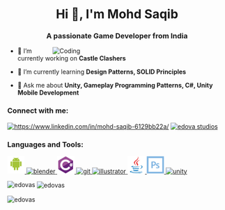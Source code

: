 <h1 align="center">Hi 👋, I'm Mohd Saqib</h1>
<h3 align="center">A passionate Game Developer from India</h3>
<img align="right" alt="Coding" width="400" src="https://lh3.googleusercontent.com/i6tRYoQ0WIdh649sAALWijfxyX1PtwPsevHPKUZ12olXn_WcsnHMeRXKNaoKtFITc-7w6Q=s113">

- 🔭 I’m currently working on **Castle Clashers**

- 🌱 I’m currently learning **Design Patterns, SOLID Principles**

- 💬 Ask me about **Unity, Gameplay Programming Patterns, C#, Unity Mobile Development**

<h3 align="left">Connect with me:</h3>
<p align="left">
<a href="https://linkedin.com/in/https://www.linkedin.com/in/mohd-saqib-6129bb22a/" target="blank"><img align="center" src="https://raw.githubusercontent.com/rahuldkjain/github-profile-readme-generator/master/src/images/icons/Social/linked-in-alt.svg" alt="https://www.linkedin.com/in/mohd-saqib-6129bb22a/" height="30" width="40" /></a>
<a href="https://www.youtube.com/c/edova studios" target="blank"><img align="center" src="https://raw.githubusercontent.com/rahuldkjain/github-profile-readme-generator/master/src/images/icons/Social/youtube.svg" alt="edova studios" height="30" width="40" /></a>
</p>

<h3 align="left">Languages and Tools:</h3>
<p align="left"> <a href="https://developer.android.com" target="_blank" rel="noreferrer"> <img src="https://raw.githubusercontent.com/devicons/devicon/master/icons/android/android-original-wordmark.svg" alt="android" width="40" height="40"/> </a> <a href="https://www.blender.org/" target="_blank" rel="noreferrer"> <img src="https://download.blender.org/branding/community/blender_community_badge_white.svg" alt="blender" width="40" height="40"/> </a> <a href="https://www.w3schools.com/cs/" target="_blank" rel="noreferrer"> <img src="https://raw.githubusercontent.com/devicons/devicon/master/icons/csharp/csharp-original.svg" alt="csharp" width="40" height="40"/> </a> <a href="https://git-scm.com/" target="_blank" rel="noreferrer"> <img src="https://www.vectorlogo.zone/logos/git-scm/git-scm-icon.svg" alt="git" width="40" height="40"/> </a> <a href="https://www.adobe.com/in/products/illustrator.html" target="_blank" rel="noreferrer"> <img src="https://www.vectorlogo.zone/logos/adobe_illustrator/adobe_illustrator-icon.svg" alt="illustrator" width="40" height="40"/> </a> <a href="https://www.java.com" target="_blank" rel="noreferrer"> <img src="https://raw.githubusercontent.com/devicons/devicon/master/icons/java/java-original.svg" alt="java" width="40" height="40"/> </a> <a href="https://www.photoshop.com/en" target="_blank" rel="noreferrer"> <img src="https://raw.githubusercontent.com/devicons/devicon/master/icons/photoshop/photoshop-line.svg" alt="photoshop" width="40" height="40"/> </a> <a href="https://unity.com/" target="_blank" rel="noreferrer"> <img src="https://www.vectorlogo.zone/logos/unity3d/unity3d-icon.svg" alt="unity" width="40" height="40"/> </a> </p>

<p><img align="left" src="https://github-readme-stats.vercel.app/api/top-langs?username=edovas&show_icons=true&locale=en&layout=compact" alt="edovas" /></p>

<p>&nbsp;<img align="center" src="https://github-readme-stats.vercel.app/api?username=edovas&show_icons=true&locale=en" alt="edovas" /></p>

<p><img align="center" src="https://github-readme-streak-stats.herokuapp.com/?user=edovas&" alt="edovas" /></p>
